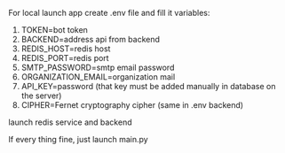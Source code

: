 For local launch app create .env file and fill it variables:

1. TOKEN=bot token
2. BACKEND=address api from backend
3. REDIS_HOST=redis host
4. REDIS_PORT=redis port
5. SMTP_PASSWORD=smtp email password 
6. ORGANIZATION_EMAIL=organization mail
7. API_KEY=password (that key must be added manually in database on the server)
8. CIPHER=Fernet cryptography cipher (same in .env backend)

launch redis service and backend

If every thing fine, just launch main.py
